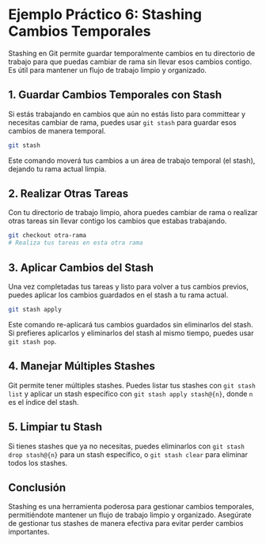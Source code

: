 # Ejemplo Práctico 6: Stashing Cambios Temporales 

Stashing en Git permite guardar temporalmente cambios en tu directorio de trabajo para que puedas cambiar de rama sin llevar esos cambios contigo. Es útil para mantener un flujo de trabajo limpio y organizado.

## 1. Guardar Cambios Temporales con Stash

Si estás trabajando en cambios que aún no estás listo para committear y necesitas cambiar de rama, puedes usar `git stash` para guardar esos cambios de manera temporal.

```bash
git stash
```

Este comando moverá tus cambios a un área de trabajo temporal (el stash), dejando tu rama actual limpia.

## 2. Realizar Otras Tareas

Con tu directorio de trabajo limpio, ahora puedes cambiar de rama o realizar otras tareas sin llevar contigo los cambios que estabas trabajando.

```bash
git checkout otra-rama
# Realiza tus tareas en esta otra rama
```

## 3. Aplicar Cambios del Stash

Una vez completadas tus tareas y listo para volver a tus cambios previos, puedes aplicar los cambios guardados en el stash a tu rama actual.

```bash
git stash apply
```

Este comando re-aplicará tus cambios guardados sin eliminarlos del stash. Si prefieres aplicarlos y eliminarlos del stash al mismo tiempo, puedes usar `git stash pop`.

## 4. Manejar Múltiples Stashes

Git permite tener múltiples stashes. Puedes listar tus stashes con `git stash list` y aplicar un stash específico con `git stash apply stash@{n}`, donde `n` es el índice del stash.

## 5. Limpiar tu Stash

Si tienes stashes que ya no necesitas, puedes eliminarlos con `git stash drop stash@{n}` para un stash específico, o `git stash clear` para eliminar todos los stashes.

## Conclusión

Stashing es una herramienta poderosa para gestionar cambios temporales, permitiéndote mantener un flujo de trabajo limpio y organizado. Asegúrate de gestionar tus stashes de manera efectiva para evitar perder cambios importantes.
